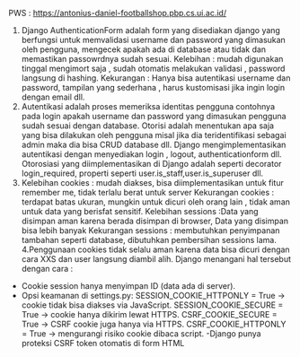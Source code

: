 PWS : https://antonius-daniel-footballshop.pbp.cs.ui.ac.id/

1. Django AuthenticationForm adalah form yang disediakan django yang berfungsi untuk memvalidasi username dan password yang dimasukan oleh pengguna, mengecek apakah ada di database atau tidak dan memastikan passowrdnya sudah sesuai.
   Kelebihan : mudah digunakan tinggal mengimort saja , sudah otomatis melakukan validasi , password langsung di hashing.
   Kekurangan : Hanya bisa autentikasi username dan password, tampilan yang sederhana , harus kustomisasi jika ingin login dengan email dll.
2. Autentikasi adalah proses memeriksa identitas pengguna contohnya pada login apakah username dan password yang dimasukan pengguna sudah sesuai dengan database. Otorisi adalah menentukan apa saja yang bisa dilakukan oleh pengguna misal jika dia teridentifikasi sebagai admin maka dia bisa CRUD database dll. Django mengimplementasikan autentikasi dengan menyediakan login , logout, authenticationform dll. Otorosiasi yang diimplementasikan di Django adalah seperti decorator login_required, properti seperti user.is_staff,user.is_superuser dll.
3. Kelebihan cookies : mudah diakses, bisa diimplementasikan untuk fitur remember me, tidak terlalu berat untuk server
   Kekurangan cookies : terdapat batas ukuran, mungkin untuk dicuri oleh orang lain , tidak aman untuk data yang berisfat sensitif.
   Kelebihan sessions :Data yang disimpan aman karena berada disimpan di browser, Data yang disimpan bisa lebih banyak
   Kekurangan sessions : membutuhkan penyimpanan tambahan seperti database, dibutuhkan pembersihan sessions lama.
4.Penggunaan cookies tidak selalu aman karena data bisa dicuri dengan cara XXS dan user langsung diambil alih. Django menangani hal tersebut dengan cara :
- Cookie session hanya menyimpan ID (data ada di server).
- Opsi keamanan di settings.py:
    SESSION_COOKIE_HTTPONLY = True → cookie tidak bisa diakses via JavaScript.
    SESSION_COOKIE_SECURE = True → cookie hanya dikirim lewat HTTPS.
    CSRF_COOKIE_SECURE = True → CSRF cookie juga hanya via HTTPS.
    CSRF_COOKIE_HTTPONLY = True → mengurangi risiko cookie dibaca script.
-Django punya proteksi CSRF token otomatis di form HTML
   




